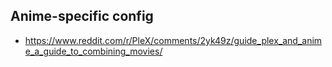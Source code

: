 ## Anime-specific config

* <https://www.reddit.com/r/PleX/comments/2yk49z/guide_plex_and_anime_a_guide_to_combining_movies/>
